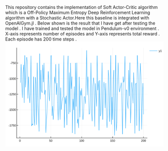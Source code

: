 This repository contains the implementation of Soft Actor-Critic algorithm which is a Off-Policy Maximum Entropy Deep Reinforcement Learning algorithm with a Stochastic Actor.Here this baseline is integrated with OpenAIGym.jl . Below shown is the result that I have get after testing the model . I have trained and tested the model in Pendulum-v0 environment . X-axis represents number of episodes and Y-axis represents total reward . Each episode has 200 time steps .
![](SAC1.png)
